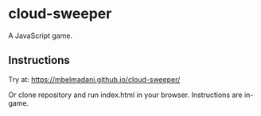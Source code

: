# cloud-sweeper
A JavaScript game. 

## Instructions
Try at: https://mbelmadani.github.io/cloud-sweeper/

Or clone repository and run index.html in your browser. Instructions are in-game.
